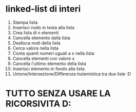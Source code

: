 # linked-list di interi

1. Stampa lista
2. Inserisci nodo in testa alla lista
3. Crea lista di n elementi
4. Cancella elemento dalla lista
5. Dealloca nodi della lista
6. Cerca valora nella lista
7. Conta quanti numeri uguali a x nella lista
8. Cancella elementi con valore x
9. Cancella l'ultimo elemento della lista
10. Inserisci elemento in fondo alla lista
11. Unione/Intersezione/Differenza insiemistica tra due liste :D

# TUTTO SENZA USARE LA RICORSIVITA D: